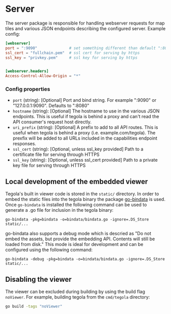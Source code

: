 # Server

The server package is responsible for handling webserver requests for map tiles and various JSON endpoints describing the configured server. Example config:

```toml
[webserver]
port = ":9090"              # set something different than default ":8080"
ssl_cert = "fullchain.pem"  # ssl cert for serving by https
ssl_key = "privkey.pem"     # ssl key for serving by https


[webserver.headers]
Access-Control-Allow-Origin = "*"
```

### Config properties

- `port` (string): [Optional] Port and bind string. For example ":9090" or "127.0.0.1:9090". Defaults to ":8080"
- `hostname` (string): [Optional] The hostname to use in the various JSON endpoints. This is useful if tegola is behind a proxy and can't read the API consumer's request host directly.
- `uri_prefix` (string): [Optional] A prefix to add to all API routes. This is useful when tegola is behind a proxy (i.e. example.com/tegola). The prexfix will be added to all URLs included in the capabilities endpoint responses.
- `ssl_cert` (string): [Optional, unless ssl_key provided] Path to a certificate file for serving through HTTPS
- `ssl_key` (string): [Optional, unless ssl_cert provided] Path to a private key file for serving through HTTPS

## Local development of the embedded viewer

Tegola's built in viewer code is stored in the `static/` directory. In order to embed the static files into the tegola binary the package [go-bindata](github.com/jteeuwen/go-bindata) is used. Once `go-bindata` is installed the following command can be used to generate a .go file for inclusion in the tegola binary:

```
go-bindata -pkg=bindata -o=bindata/bindata.go -ignore=.DS_Store static/...
```

go-bindata also supports a debug mode which is descried as "Do not embed the assets, but provide the embedding API. Contents will still be loaded from disk." This mode is ideal for development and can be configured using the following command:

```
go-bindata -debug -pkg=bindata -o=bindata/bindata.go -ignore=.DS_Store static/...
```

## Disabling the viewer

The viewer can be excluded during building by using the build flag `noViewer`. For example, building tegola from the `cmd/tegola` directory:

```bash
go build -tags "noViewer"
```

